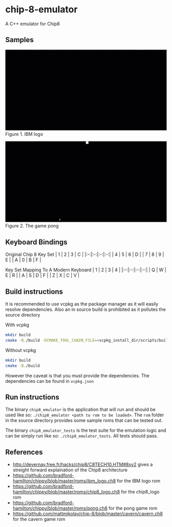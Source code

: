 # chip-8-emulator

A C++ emulator for Chip8

## Samples
![IBM-logo](samples/IBM_logo.gif)
Figure 1. IBM logo

![pong](samples/Pong.gif)
Figure 2. The game pong

## Keyboard Bindings

Original Chip 8 Key Set
| 1 | 2 | 3 | C |
|:-:|:-:|:-:|:-:|
| 4 | 5 | 6 | D |
| 7 | 8 | 9 | E |
| A | 0 | B | F |

Key Set Mapping To A Modern Keyboard
| 1 | 2 | 3 | 4 |
|:-:|:-:|:-:|:-:|
| Q | W | E | R |
| A | S | D | F |
| Z | X | C | V |


## Build instructions
It is recommended to use vcpkg as the package manager as it will easily resolve dependencies. Also an in source build is prohibited as it pollutes the source directory

With vcpkg
```sh
mkdir build
cmake -B./build -DCMAKE_TOOL_CHAIN_FILE=<vcpkg_install_dir/scripts/buildsystems/vcpkg.cmake>
```

Without vcpkg
```sh
mkdir build
cmake -B./build
```
However the caveat is that you must provide the dependencies. The dependencies can be found in `vcpkg.json`

## Run instructions
The binary `chip8_emulator` is the application that will run and should be used like so: `./chip8_emulator <path to rom to be loaded>`. The `rom` folder in the source directory provides some sample roms that can be tested out.

The binary `chip8_emulator_tests` is the test suite for the emulation logic and can be simply run like so: `./chip8_emulator_tests`. All tests should pass.

## References
- http://devernay.free.fr/hacks/chip8/C8TECH10.HTM#8xy2 gives a streight forward explaination of the Chip8 architecture
- https://github.com/bradford-hamilton/chippy/blob/master/roms/ibm_logo.ch8 for the IBM logo rom
- https://github.com/bradford-hamilton/chippy/blob/master/roms/chip8_logo.ch8 for the chip8_logo rom
- https://github.com/bradford-hamilton/chippy/blob/master/roms/pong.ch8 for the pong game rom
- https://github.com/mattmikolay/chip-8/blob/master/cavern/cavern.ch8 for the cavern game rom